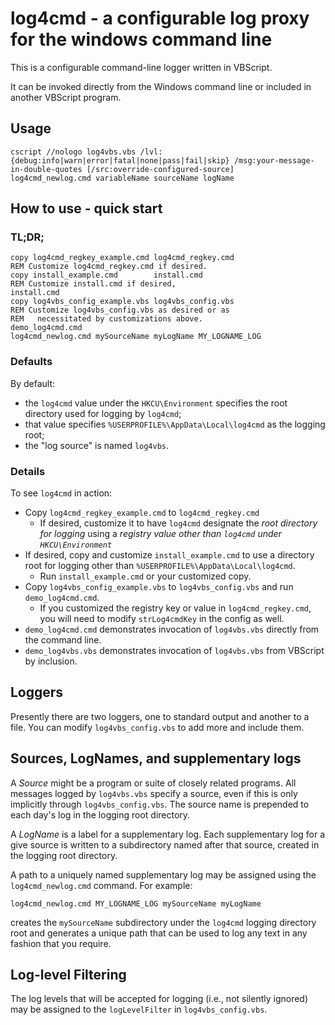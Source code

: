# log4cmd - a configurable log proxy for the windows command line

This is a configurable command-line logger written in VBScript.

It can be invoked directly from the Windows command line or included in another VBScript program.

## Usage

```
cscript //nologo log4vbs.vbs /lvl:{debug:info|warn|error|fatal|none|pass|fail|skip} /msg:your-message-in-double-quotes [/src:override-configured-source]
log4cmd_newlog.cmd variableName sourceName logName
```

## How to use - quick start

### TL;DR;

```
copy log4cmd_regkey_example.cmd log4cmd_regkey.cmd
REM Customize log4cmd_regkey.cmd if desired.
copy install_example.cmd        install.cmd
REM Customize install.cmd if desired,
install.cmd
copy log4vbs_config_example.vbs log4vbs_config.vbs
REM Customize log4vbs_config.vbs as desired or as
REM   necessitated by customizations above.
demo_log4cmd.cmd
log4cmd_newlog.cmd mySourceName myLogName MY_LOGNAME_LOG
```

### Defaults

By default:

- the `log4cmd` value under the `HKCU\Environment` specifies the root directory used for logging by `log4cmd`;
- that value specifies `%USERPROFILE%\AppData\Local\log4cmd` as the logging root;
- the "log source" is named `log4vbs`.

### Details

To see `log4cmd` in action:

- Copy `log4cmd_regkey_example.cmd` to `log4cmd_regkey.cmd`
  - If desired, customize it to have `log4cmd` designate the *root directory for logging* using a *registry value other than `log4cmd` under `HKCU\Environment`*
- If desired, copy and customize `install_example.cmd` to use a directory root for logging other than `%USERPROFILE%\AppData\Local\log4cmd`.
  - Run `install_example.cmd` or your customized copy.
- Copy `log4vbs_config_example.vbs` to `log4vbs_config.vbs` and run `demo_log4cmd.cmd`.
  - If you customized the registry key or value in `log4cmd_regkey.cmd`, you will need to modify `strLog4cmdKey` in the config as well.
- `demo_log4cmd.cmd` demonstrates invocation of `log4vbs.vbs` directly from the command line.
- `demo_log4vbs.vbs` demonstrates invocation of `log4vbs.vbs` from VBScript by inclusion.

## Loggers

Presently there are two loggers, one to standard output and another to a file.  You can modify `log4vbs_config.vbs` to add more and include them.

## Sources, LogNames, and supplementary logs

A *Source* might be a program or suite of closely related programs.  All messages logged by `log4vbs.vbs` specify a source, even if this is only implicitly through `log4vbs_config.vbs`.  The source name is prepended to each day's log in the logging root directory.

A *LogName* is a label for a supplementary log.  Each supplementary log for a give source is written to a subdirectory named after that source, created in the logging root directory.

A path to a uniquely named supplementary log may be assigned using the `log4cmd_newlog.cmd` command.  For example:
```
log4cmd_newlog.cmd MY_LOGNAME_LOG mySourceName myLogName
```
creates the `mySourceName` subdirectory under the `log4cmd` logging directory root and generates a unique path that can be used to log any text in any fashion that you require. 

## Log-level Filtering

The log levels that will be accepted for logging (i.e., not silently ignored) may be assigned to the `logLevelFilter` in `log4vbs_config.vbs`.

